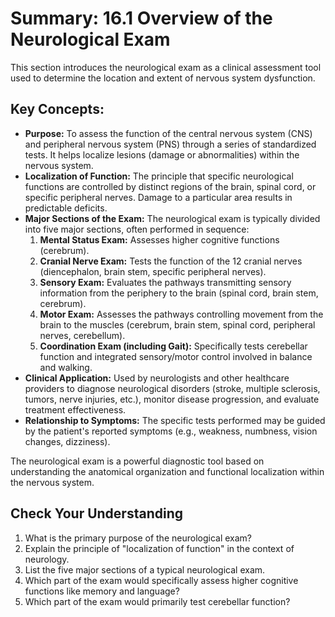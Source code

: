 # Summary: 16.1 Overview of the Neurological Exam

This section introduces the neurological exam as a clinical assessment tool used to determine the location and extent of nervous system dysfunction.

## Key Concepts:

*   **Purpose:** To assess the function of the central nervous system (CNS) and peripheral nervous system (PNS) through a series of standardized tests. It helps localize lesions (damage or abnormalities) within the nervous system.
*   **Localization of Function:** The principle that specific neurological functions are controlled by distinct regions of the brain, spinal cord, or specific peripheral nerves. Damage to a particular area results in predictable deficits.
*   **Major Sections of the Exam:** The neurological exam is typically divided into five major sections, often performed in sequence:
    1.  **Mental Status Exam:** Assesses higher cognitive functions (cerebrum).
    2.  **Cranial Nerve Exam:** Tests the function of the 12 cranial nerves (diencephalon, brain stem, specific peripheral nerves).
    3.  **Sensory Exam:** Evaluates the pathways transmitting sensory information from the periphery to the brain (spinal cord, brain stem, cerebrum).
    4.  **Motor Exam:** Assesses the pathways controlling movement from the brain to the muscles (cerebrum, brain stem, spinal cord, peripheral nerves, cerebellum).
    5.  **Coordination Exam (including Gait):** Specifically tests cerebellar function and integrated sensory/motor control involved in balance and walking.
*   **Clinical Application:** Used by neurologists and other healthcare providers to diagnose neurological disorders (stroke, multiple sclerosis, tumors, nerve injuries, etc.), monitor disease progression, and evaluate treatment effectiveness.
*   **Relationship to Symptoms:** The specific tests performed may be guided by the patient's reported symptoms (e.g., weakness, numbness, vision changes, dizziness).

The neurological exam is a powerful diagnostic tool based on understanding the anatomical organization and functional localization within the nervous system.

## Check Your Understanding

1.  What is the primary purpose of the neurological exam?
2.  Explain the principle of "localization of function" in the context of neurology.
3.  List the five major sections of a typical neurological exam.
4.  Which part of the exam would specifically assess higher cognitive functions like memory and language?
5.  Which part of the exam would primarily test cerebellar function?
